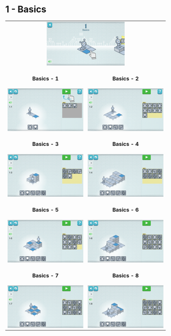 # 1 - Basics

<table border=0 align="center">
    <tr align="center" valign="middle">
        <td colspan="2"> <img src="1_basics.png" alt="1 - basic" width="50%" /> </td>
    </tr>
    <tr align="center" valign="middle">
        <td><h3>Basics - 1</h3></td>
        <td><h3>Basics - 2</h3></td>
    </tr>
    <tr align="center" valign="middle">
        <td><img src="1_1.png" /></td>
        <td><img src="1_2.png" /></td>
    </tr>
    <tr align="center" valign="middle">
        <td><h3>Basics - 3</h3></td>
        <td><h3>Basics - 4</h3></td>
    </tr>
    <tr align="center" valign="middle">
        <td><img src="1_3.png" /></td>
        <td><img src="1_4.png" /></td>
    </tr>
    <tr align="center" valign="middle">
        <td><h3>Basics - 5</h3></td>
        <td><h3>Basics - 6</h3></td>
    </tr>
    <tr align="center" valign="middle">
        <td><img src="1_5.png" /></td>
        <td><img src="1_6.png" /></td>
    </tr>
    <tr align="center" valign="middle">
        <td><h3>Basics - 7</h3></td>
        <td><h3>Basics - 8</h3></td>
    </tr>
    <tr align="center" valign="middle">
        <td><img src="1_7.png" /></td>
        <td><img src="1_8.png" /></td>
    </tr>
</table>
